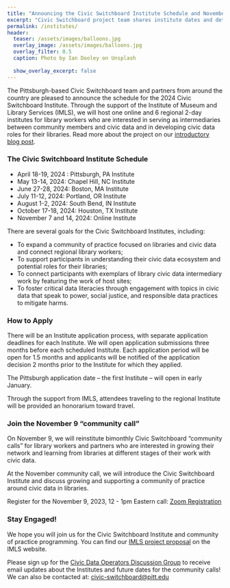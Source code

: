 ```yaml
---
title: "Announcing the Civic Switchboard Institute Schedule and November 9 Community of Practice Call "
excerpt: "Civic Switchboard project team shares institute dates and details about upcoming CoP"
permalink: /institutes/
header:
  teaser: /assets/images/balloons.jpg
  overlay_image: /assets/images/balloons.jpg
  overlay_filter: 0.5
  caption: Photo by Ian Dooley on Unsplash
  
  show_overlay_excerpt: false
---
```



The Pittsburgh-based Civic Switchboard team and partners from around the country are pleased to announce the schedule for the 2024 Civic Switchboard Institute. Through the support of the Institute of Museum and Library Services (IMLS), we will host one online and 6 regional 2-day institutes for library workers who are interested in serving as intermediaries between community members and civic data and in developing civic data roles for their libraries.  Read more about the project on our [introductory blog post](https://civic-switchboard.github.io/civic-switchboard-institute/). 

### The Civic Switchboard Institute Schedule

* April 18-19, 2024 : Pittsburgh, PA Institute
* May 13-14, 2024: Chapel Hill, NC Institute
* June 27-28, 2024: Boston, MA Institute
* July 11-12, 2024: Portland, OR Institute 
* August 1-2, 2024: South Bend, IN Institute
* October 17-18, 2024: Houston, TX Institute
* November 7 and 14, 2024: Online Institute

There are several goals for the Civic Switchboard Institutes, including:
* To expand a community of practice focused on libraries and civic data and connect regional library workers; 
* To support participants in understanding their civic data ecosystem and potential roles for their libraries; 
* To connect participants with exemplars of library civic data intermediary work by featuring the work of host sites;
* To foster critical data literacies through engagement with topics in civic data that speak to power, social justice, and responsible data practices to mitigate harms.

### How to Apply

There will be an Institute application process, with separate application deadlines for each Institute. We will open application submissions three months before each scheduled Institute. Each application period will be open for 1.5 months and applicants will be notified of the application decision 2 months prior to the Institute for which they applied.  

The Pittsburgh application date – the first Institute – will open in early January. 

Through the support from IMLS, attendees traveling to the regional Institute will be provided an honorarium toward travel.

### Join the November 9 “community call” 

On November 9, we will reinstitute bimonthly Civic Switchboard “community calls” for library workers and partners who are interested in growing their network and learning from libraries at different stages of their work with civic data.

At the November community call, we will introduce the Civic Switchboard Institute and discuss growing and supporting a community of practice around civic data in libraries. 

Register for the November 9, 2023, 12 - 1pm Eastern call: [Zoom Registration](https://pitt.zoom.us/meeting/register/tJMode6urD0jH9Bn-e11f4iiO7_Gy7YoxQMj#/registration) 


### Stay Engaged!

We hope you will join us for the Civic Switchboard Institute and community of practice programming. You can find our [IMLS project proposal](https://www.imls.gov/grants/awarded/re-254899-ols-23) on the IMLS website. 

Please sign up for the [Civic Data Operators Discussion Group](https://pitt.zoom.us/meeting/register/tJMode6urD0jH9Bn-e11f4iiO7_Gy7YoxQMj#/registration) to receive email updates about the Institutes and future dates for the community calls! We can also be contacted at: civic-switchboard@pitt.edu

